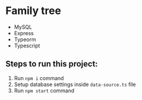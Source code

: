 # Family tree

- MySQL
- Express
- Typeorm
- Typescript

## Steps to run this project:

1. Run `npm i` command
2. Setup database settings inside `data-source.ts` file
3. Run `npm start` command
